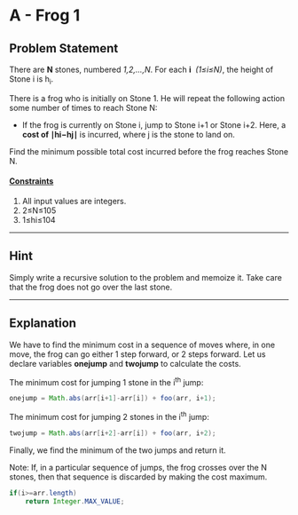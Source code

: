 # A - Frog 1
## Problem Statement

There are **N** stones, numbered *1,2,…,N*. For each **i** &nbsp;*(1≤i≤N)*, the height of Stone i is h<sub>i</sub>​.

There is a frog who is initially on Stone 1. He will repeat the following action some number of times to reach Stone N:

- If the frog is currently on Stone i, jump to Stone i+1 or Stone i+2. Here, a **cost of ∣hi​−hj​∣** is incurred, where j is the stone to land on.

Find the minimum possible total cost incurred before the frog reaches Stone N.

#### <u>Constraints</u>
1. All input values are integers.
2. 2≤N≤105
3. 1≤hi​≤104

---

## Hint
Simply write a recursive solution to the problem and memoize it. Take care that the frog does not go over the last stone.

---

## Explanation

We have to find the minimum cost in a sequence of moves where, in one move, the frog can go either 1 step forward, or 2 steps forward. Let us declare variables **onejump** and **twojump** to calculate the costs.

The minimum cost for jumping 1 stone in the i<sup>th</sup> jump: 

``` Java
onejump = Math.abs(arr[i+1]-arr[i]) + foo(arr, i+1);
```

The minimum cost for jumping 2 stones in the i<sup>th</sup> jump: 

``` Java
twojump = Math.abs(arr[i+2]-arr[i]) + foo(arr, i+2);
```

Finally, we find the minimum of the two jumps and return it.

Note: If, in a particular sequence of jumps, the frog crosses over the N stones, then that sequence is discarded by making the cost maximum.

``` Java
if(i>=arr.length)
    return Integer.MAX_VALUE;
```